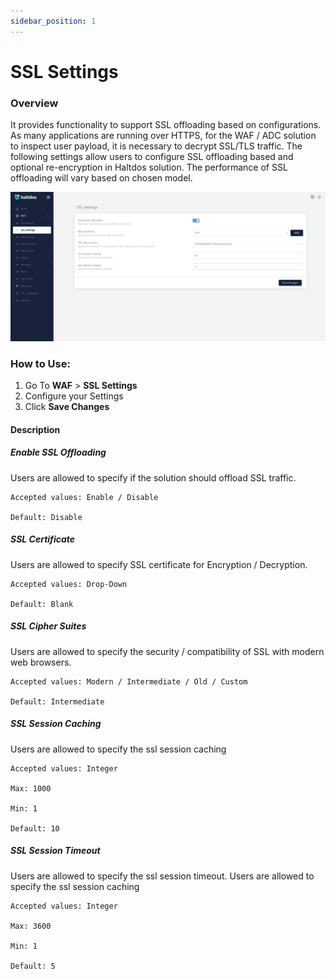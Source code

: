 ```yaml
---
sidebar_position: 1
---
```


# SSL Settings


### Overview
It provides functionality to support SSL offloading based on configurations. As many applications are running over HTTPS, for the WAF / ADC solution to inspect user payload, it is necessary to decrypt SSL/TLS traffic. The following settings allow users to configure SSL offloading based and optional re-encryption in Haltdos solution. The performance of SSL offloading will vary based on chosen model.
   
![SSL Settings](/img/ce-waf/docs/ssl_settings.png)
   
### How to Use:
1. Go To **WAF** > **SSL Settings**
2. Configure your Settings
3. Click **Save Changes**

#### Description

##### Enable SSL Offloading
Users are allowed to specify if the solution should offload SSL traffic.

    Accepted values: Enable / Disable 

    Default: Disable  


##### SSL Certificate
Users are allowed to specify SSL certificate for Encryption / Decryption.

    Accepted values: Drop-Down 

    Default: Blank  


##### SSL Cipher Suites
Users are allowed to specify the security / compatibility of SSL with modern web browsers.

    Accepted values: Modern / Intermediate / Old / Custom 

    Default: Intermediate  


##### SSL Session Caching
Users are allowed to specify the ssl session caching

    Accepted values: Integer 

    Max: 1000

    Min: 1

    Default: 10  


##### SSL Session Timeout
Users are allowed to specify the ssl session timeout.
Users are allowed to specify the ssl session caching

    Accepted values: Integer 

    Max: 3600

    Min: 1
    
    Default: 5  

